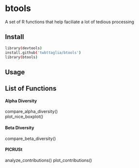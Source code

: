 # btools
A set of R functions that help faciliate a lot of tedious processing

## Install
```bash
library(devtools)
install.github('twbttaglia/btools')
library(btools)
```


## Usage

## List of Functions

#### Alpha Diversity
compare_alpha_diversity()  
plot_nice_boxplot()

#### Beta Diversity
compare_beta_diversity()

#### PICRUSt
analyze_contributions()
plot_contributions()
